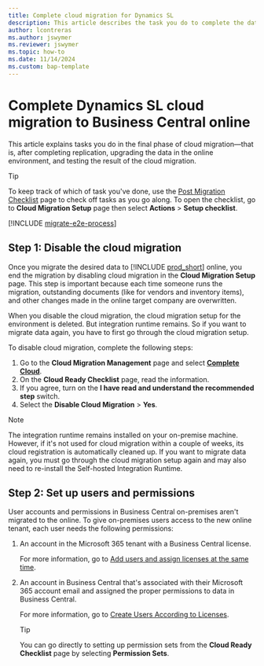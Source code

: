 ```yaml
---
title: Complete cloud migration for Dynamics SL
description: This article describes the task you do to complete the data migration from Dynamics SL to online. 
author: lcontreras
ms.author: jswymer 
ms.reviewer: jswymer
ms.topic: how-to 
ms.date: 11/14/2024
ms.custom: bap-template 
---
```


# Complete Dynamics SL cloud migration to Business Central online

This article explains tasks you do in the final phase of cloud migration&mdash;that is, after completing replication, upgrading the data in the online environment, and testing the result of the cloud migration.

> [!TIP]
> To keep track of which of task you've done, use the [Post Migration Checklist](https://businesscentral.dynamics.com/?page=4020) page to check off tasks as you go along. To open the checklist, go to **Cloud Migration Setup** page then select **Actions** > **Setup checklist**.

[!INCLUDE [migrate-e2e-process](../developer/includes/migrate-e2e-process-SL.md)]

## Step 1: Disable the cloud migration

Once you migrate the desired data to [!INCLUDE [prod_short](../includes/prod_short.md)] online, you end the migration by disabling cloud migration in the **Cloud Migration Setup** page. This step is important because each time someone runs the migration, outstanding documents (like for vendors and inventory items), and other changes made in the online target company are overwritten.

When you disable the cloud migration, the cloud migration setup for the environment is deleted. But integration runtime remains. So if you want to migrate data again, you have to first go through the cloud migration setup.

To disable cloud migration, complete the following steps:

1. Go to the **Cloud Migration Management** page and select **[Complete Cloud](https://businesscentral.dynamics.com/?page=40063)**.
1. On the **Cloud Ready Checklist** page, read the information.
1. If you agree, turn on the **I have read and understand the recommended step** switch.
1. Select the **Disable Cloud Migration** > **Yes**.

> [!NOTE]
> The integration runtime remains installed on your on-premise machine. However, if it's not used for cloud migration within a couple of weeks, its cloud registration is automatically cleaned up. If you want to migrate data again, you must go through the cloud migration setup again and may also need to re-install the Self-hosted Integration Runtime.

## Step 2: Set up users and permissions

User accounts and permissions in Business Central on-premises aren't migrated to the online. To give on-premises users access to the new online tenant, each user needs the following permissions:

1. An account in the Microsoft 365 tenant with a Business Central license.

   For more information, go to [Add users and assign licenses at the same time](/microsoft-365/admin/add-users/add-users).

1. An account in Business Central that's associated with their Microsoft 365 account email and assigned the proper permissions to data in Business Central.

   For more information, go to [Create Users According to Licenses](/dynamics365/business-central/ui-how-users-permissions). 

   > [!TIP]
   > You can go directly to setting up permission sets from the **Cloud Ready Checklist** page by selecting **Permission Sets**.